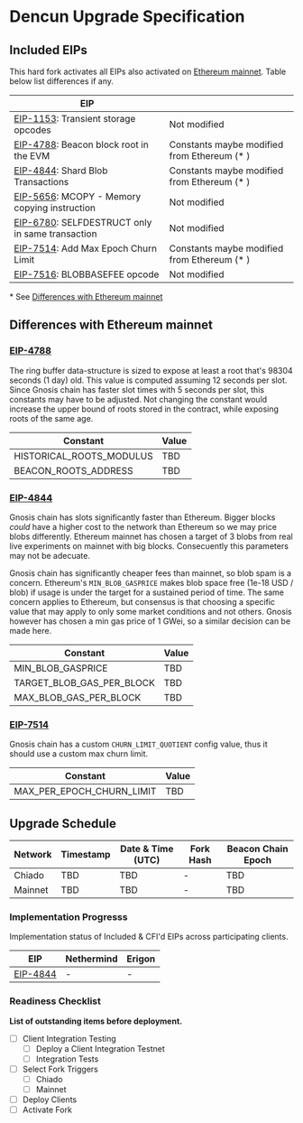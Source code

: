 # Dencun Upgrade Specification

## Included EIPs

This hard fork activates all EIPs also activated on [Ethereum mainnet](https://github.com/ethereum/execution-specs/blob/2a592a8268311bb6c28c8ca25ff8a35a74615127/network-upgrades/mainnet-upgrades/cancun.md#included-eips). Table below list differences if any.

| EIP |   |
| --- | - |
| [EIP-1153](https://eips.ethereum.org/EIPS/eip-1153): Transient storage opcodes             | Not modified
| [EIP-4788](https://eips.ethereum.org/EIPS/eip-4788): Beacon block root in the EVM          | Constants maybe modified from Ethereum (* )
| [EIP-4844](https://eips.ethereum.org/EIPS/eip-4844): Shard Blob Transactions               | Constants maybe modified from Ethereum (* )
| [EIP-5656](https://eips.ethereum.org/EIPS/eip-5656): MCOPY - Memory copying instruction    | Not modified
| [EIP-6780](https://eips.ethereum.org/EIPS/eip-6780): SELFDESTRUCT only in same transaction | Not modified
| [EIP-7514](https://eips.ethereum.org/EIPS/eip-7514): Add Max Epoch Churn Limit             | Constants maybe modified from Ethereum (* )
| [EIP-7516](https://eips.ethereum.org/EIPS/eip-7516): BLOBBASEFEE opcode                    | Not modified

\* See [Differences with Ethereum mainnet](#differences-with-ethereum-mainnet)

## Differences with Ethereum mainnet

### [EIP-4788](https://eips.ethereum.org/EIPS/eip-4788)

The ring buffer data-structure is sized to expose at least a root that's 98304 seconds (1 day) old. This value is computed assuming 12 seconds per slot. Since Gnosis chain has faster slot times with 5 seconds per slot, this constants may have to be adjusted. Not changing the constant would increase the upper bound of roots stored in the contract, while exposing roots of the same age.

| Constant | Value |
| -------- | ----- |
| HISTORICAL_ROOTS_MODULUS | TBD |
| BEACON_ROOTS_ADDRESS | TBD |

### [EIP-4844](https://eips.ethereum.org/EIPS/eip-4844)

Gnosis chain has slots significantly faster than Ethereum. Bigger blocks _could_ have a higher cost to the network than Ethereum so we may price blobs differently. Ethereum mainnet has chosen a target of 3 blobs from real live experiments on mainnet with big blocks. Consecuently this parameters may not be adecuate.

Gnosis chain has significantly cheaper fees than mainnet, so blob spam is a concern. Ethereum's `MIN_BLOB_GASPRICE` makes blob space free (1e-18 USD / blob) if usage is under the target for a sustained period of time. The same concern applies to Ethereum, but consensus is that choosing a specific value that may apply to only some market conditions and not others. Gnosis however has chosen a min gas price of 1 GWei, so a similar decision can be made here. 

| Constant | Value |
| -------- | ----- |
| MIN_BLOB_GASPRICE | TBD |
| TARGET_BLOB_GAS_PER_BLOCK | TBD |
| MAX_BLOB_GAS_PER_BLOCK | TBD |

### [EIP-7514](https://eips.ethereum.org/EIPS/eip-7514)

Gnosis chain has a custom `CHURN_LIMIT_QUOTIENT` config value, thus it should use a custom max churn limit.

| Constant | Value |
| -------- | ----- |
| MAX_PER_EPOCH_CHURN_LIMIT | TBD |

## Upgrade Schedule

| Network | Timestamp    | Date & Time (UTC)             | Fork Hash | Beacon Chain Epoch |
| ------- | ------------ | ----------------------------- | --------- | ------------------ |
| Chiado  | TBD | TBD | -         | TBD             |
| Mainnet | TBD | TBD | -         | TBD             |

### Implementation Progresss

Implementation status of Included & CFI'd EIPs across participating clients.

| EIP                                    | **Nethermind** | **Erigon** |
| -------------------------------------- | -------------- | ---------- |
| [EIP-4844](./execution/withdrawals.md) | -              | -          |

### Readiness Checklist

**List of outstanding items before deployment.**

- [ ] Client Integration Testing
  - [ ] Deploy a Client Integration Testnet
  - [ ] Integration Tests
- [ ] Select Fork Triggers
  - [ ] Chiado
  - [ ] Mainnet
- [ ] Deploy Clients
- [ ] Activate Fork
